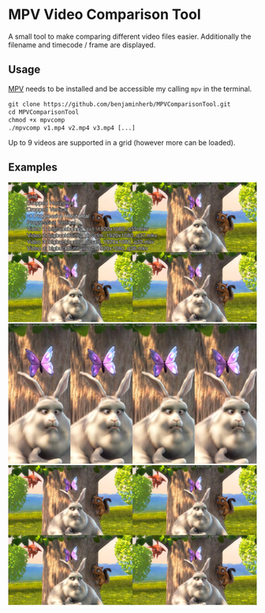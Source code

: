 # MPV Video Comparison Tool
A small tool to make comparing different video files easier. Additionally the filename and timecode / frame are displayed.

## Usage
[MPV](https://mpv.io/) needs to be installed and be accessible my calling `mpv` in the terminal.

```
git clone https://github.com/benjaminherb/MPVComparisonTool.git
cd MPVComparisonTool
chmod +x mpvcomp
./mpvcomp v1.mp4 v2.mp4 v3.mp4 [...]
```
Up to 9 videos are supported in a grid (however more can be loaded).

## Examples
![Menu](img/menu.jpg "Menu")
![Horizontal Layout](img/horizontal.jpg "Horizontal Layout")
![Grid Layout](img/grid.jpg "Grid Layout")